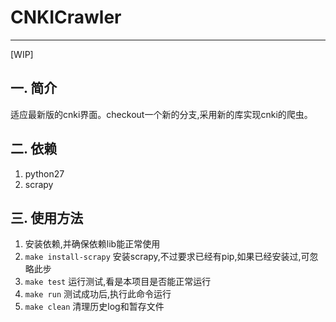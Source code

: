 # CNKICrawler

---

[WIP]

## 一. 简介

适应最新版的cnki界面。checkout一个新的分支,采用新的库实现cnki的爬虫。

## 二. 依赖

1. python27
2. scrapy

## 三. 使用方法

1. 安装依赖,并确保依赖lib能正常使用
2. `make install-scrapy` 安装scrapy,不过要求已经有pip,如果已经安装过,可忽略此步
3. `make test` 运行测试,看是本项目是否能正常运行
4. `make run` 测试成功后,执行此命令运行
5. `make clean` 清理历史log和暂存文件
